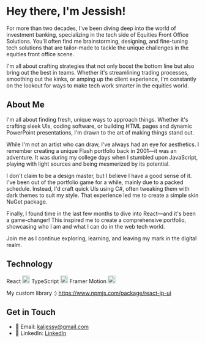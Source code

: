 # Hey there, I'm Jessish! </JP>

For more than two decades, I've been diving deep into the world of investment banking, specializing in the tech side of Equities Front Office Solutions. You'll often find me brainstorming, designing, and fine-tuning tech solutions that are tailor-made to tackle the unique challenges in the equities front office scene.

I'm all about crafting strategies that not only boost the bottom line but also bring out the best in teams. Whether it's streamlining trading processes, smoothing out the kinks, or amping up the client experience, I'm constantly on the lookout for ways to make tech work smarter in the equities world.

## About Me

I'm all about finding fresh, unique ways to approach things. Whether it's crafting sleek UIs, coding software, or building HTML pages and dynamic PowerPoint presentations, I'm drawn to the art of making things stand out.

While I'm not an artist who can draw, I've always had an eye for aesthetics. I remember creating a unique Flash portfolio back in 2001—it was an adventure. It was during my college days when I stumbled upon JavaScript, playing with light sources and being mesmerized by its potential.

I don't claim to be a design master, but I believe I have a good sense of it. I've been out of the portfolio game for a while, mainly due to a packed schedule. Instead, I'd craft quick UIs using C#, often tweaking them with dark themes to suit my style. That experience led me to create a simple skin NuGet package.

Finally, I found time in the last few months to dive into React—and it's been a game-changer! This inspired me to create a comprehensive portfolio, showcasing who I am and what I can do in the web tech world.

Join me as I continue exploring, learning, and leaving my mark in the digital realm.

## Technology
React
<img src="https://user-images.githubusercontent.com/25181517/183897015-94a058a6-b86e-4e42-a37f-bf92061753e5.png" alt="React Icon" width="20" height="20">
TypeScript
<img src="https://user-images.githubusercontent.com/25181517/183890598-19a0ac2d-e88a-4005-a8df-1ee36782fde1.png" alt="TypeScript" width="20" height="20">
Framer Motion
<img src="https://camo.githubusercontent.com/179d66ab2b0321726c88a586c4ad38802e7113a3c98c6fd3f0156c01c98cfd14/68747470733a2f2f6672616d657275736572636f6e74656e742e636f6d2f696d616765732f34386861395a52396f5a51475136675a38595566456c50335430412e706e67" alt="Framer Motion" width="20" height="20">

My custom library :)
https://www.npmjs.com/package/react-jp-ui



## Get in Touch

- 📧 Email: [kaljessy@gmail.com](kaljessy@gmail.com)
- 🔗 LinkedIn: [LinkedIn](https://www.linkedin.com/in/jessish-pothancheri-5985576/)

